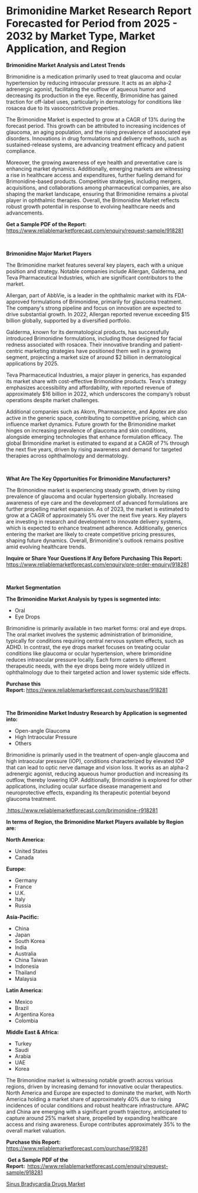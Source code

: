 <p><h1>Brimonidine Market Research Report Forecasted for Period from 2025 -  2032 by Market Type, Market Application, and Region</h1></p><p><strong>Brimonidine Market Analysis and Latest Trends</strong></p>
<p><p>Brimonidine is a medication primarily used to treat glaucoma and ocular hypertension by reducing intraocular pressure. It acts as an alpha-2 adrenergic agonist, facilitating the outflow of aqueous humor and decreasing its production in the eye. Recently, Brimonidine has gained traction for off-label uses, particularly in dermatology for conditions like rosacea due to its vasoconstrictive properties.</p><p>The Brimonidine Market is expected to grow at a CAGR of 13% during the forecast period. This growth can be attributed to increasing incidences of glaucoma, an aging population, and the rising prevalence of associated eye disorders. Innovations in drug formulations and delivery methods, such as sustained-release systems, are advancing treatment efficacy and patient compliance.</p><p>Moreover, the growing awareness of eye health and preventative care is enhancing market dynamics. Additionally, emerging markets are witnessing a rise in healthcare access and expenditures, further fueling demand for Brimonidine-based products. Competitive strategies, including mergers, acquisitions, and collaborations among pharmaceutical companies, are also shaping the market landscape, ensuring that Brimonidine remains a pivotal player in ophthalmic therapies. Overall, the Brimonidine Market reflects robust growth potential in response to evolving healthcare needs and advancements.</p></p>
<p><strong>Get a Sample PDF of the Report:&nbsp;</strong> <a href="https://www.reliablemarketforecast.com/enquiry/request-sample/918281?utm_campaign=2333&utm_medium=2&utm_source=Github&utm_content=ia&utm_term=06032025&utm_id=brimonidine">https://www.reliablemarketforecast.com/enquiry/request-sample/918281</a></p>
<p>&nbsp;</p>
<p><strong>Brimonidine Major Market Players</strong></p>
<p><p>The Brimonidine market features several key players, each with a unique position and strategy. Notable companies include Allergan, Galderma, and Teva Pharmaceutical Industries, which are significant contributors to the market.</p><p>Allergan, part of AbbVie, is a leader in the ophthalmic market with its FDA-approved formulations of Brimonidine, primarily for glaucoma treatment. The company's strong pipeline and focus on innovation are expected to drive substantial growth. In 2022, Allergan reported revenue exceeding $15 billion globally, supported by a diversified portfolio.</p><p>Galderma, known for its dermatological products, has successfully introduced Brimonidine formulations, including those designed for facial redness associated with rosacea. Their innovative branding and patient-centric marketing strategies have positioned them well in a growing segment, projecting a market size of around $2 billion in dermatological applications by 2025.</p><p>Teva Pharmaceutical Industries, a major player in generics, has expanded its market share with cost-effective Brimonidine products. Teva's strategy emphasizes accessibility and affordability, with reported revenue of approximately $16 billion in 2022, which underscores the company’s robust operations despite market challenges.</p><p>Additional companies such as Akorn, Pharmascience, and Apotex are also active in the generic space, contributing to competitive pricing, which can influence market dynamics. Future growth for the Brimonidine market hinges on increasing prevalence of glaucoma and skin conditions, alongside emerging technologies that enhance formulation efficacy. The global Brimonidine market is estimated to expand at a CAGR of 7% through the next five years, driven by rising awareness and demand for targeted therapies across ophthalmology and dermatology.</p></p>
<p>&nbsp;</p>
<p><strong>What Are The Key Opportunities For Brimonidine Manufacturers?</strong></p>
<p><p>The Brimonidine market is experiencing steady growth, driven by rising prevalence of glaucoma and ocular hypertension globally. Increased awareness of eye care and the development of advanced formulations are further propelling market expansion. As of 2023, the market is estimated to grow at a CAGR of approximately 5% over the next five years. Key players are investing in research and development to innovate delivery systems, which is expected to enhance treatment adherence. Additionally, generics entering the market are likely to create competitive pricing pressures, shaping future dynamics. Overall, Brimonidine's outlook remains positive amid evolving healthcare trends.</p></p>
<p><strong>Inquire or Share Your Questions If Any Before Purchasing This Report:</strong> <a href="https://www.reliablemarketforecast.com/enquiry/pre-order-enquiry/918281?utm_campaign=2333&utm_medium=2&utm_source=Github&utm_content=ia&utm_term=06032025&utm_id=brimonidine">https://www.reliablemarketforecast.com/enquiry/pre-order-enquiry/918281</a></p>
<p>&nbsp;</p>
<p><strong>Market Segmentation</strong></p>
<p><strong>The Brimonidine Market Analysis by types is segmented into:</strong></p>
<p><ul><li>Oral</li><li>Eye Drops</li></ul></p>
<p><p>Brimonidine is primarily available in two market forms: oral and eye drops. The oral market involves the systemic administration of brimonidine, typically for conditions requiring central nervous system effects, such as ADHD. In contrast, the eye drops market focuses on treating ocular conditions like glaucoma or ocular hypertension, where brimonidine reduces intraocular pressure locally. Each form caters to different therapeutic needs, with the eye drops being more widely utilized in ophthalmology due to their targeted action and lower systemic side effects.</p></p>
<p><strong>Purchase this Report:&nbsp;</strong><a href="https://www.reliablemarketforecast.com/purchase/918281?utm_campaign=2333&utm_medium=2&utm_source=Github&utm_content=ia&utm_term=06032025&utm_id=brimonidine">https://www.reliablemarketforecast.com/purchase/918281</a></p>
<p>&nbsp;</p>
<p><strong>The Brimonidine Market Industry Research by Application is segmented into:</strong></p>
<p><ul><li>Open-angle Glaucoma</li><li>High Intraocular Pressure</li><li>Others</li></ul></p>
<p><p>Brimonidine is primarily used in the treatment of open-angle glaucoma and high intraocular pressure (IOP), conditions characterized by elevated IOP that can lead to optic nerve damage and vision loss. It works as an alpha-2 adrenergic agonist, reducing aqueous humor production and increasing its outflow, thereby lowering IOP. Additionally, Brimonidine is explored for other applications, including ocular surface disease management and neuroprotective effects, expanding its therapeutic potential beyond glaucoma treatment.</p></p>
<p><a href="https://www.reliablemarketforecast.com/brimonidine-r918281?utm_campaign=2333&utm_medium=2&utm_source=Github&utm_content=ia&utm_term=06032025&utm_id=brimonidine">&nbsp;https://www.reliablemarketforecast.com/brimonidine-r918281</a></p>
<p><strong>In terms of Region, the Brimonidine Market Players available by Region are:</strong></p>
<p>
    <p> <strong> North America: </strong>
        <ul>
            <li>United States</li>
            <li>Canada</li>
        </ul>
        </p> 
    <p> <strong> Europe: </strong>
        <ul>
            <li>Germany</li>
            <li>France</li>
            <li>U.K.</li>
            <li>Italy</li>
            <li>Russia</li>
        </ul>
        </p> 
    <p> <strong> Asia-Pacific: </strong>
        <ul>
            <li>China</li>
            <li>Japan</li>
            <li>South Korea</li>
            <li>India</li>
            <li>Australia</li>
            <li>China Taiwan</li>
            <li>Indonesia</li>
            <li>Thailand</li>
            <li>Malaysia</li>
        </ul>
        </p> 
    <p> <strong> Latin America: </strong>
        <ul>
            <li>Mexico</li>
            <li>Brazil</li>
            <li>Argentina Korea</li>
            <li>Colombia</li>
        </ul>
        </p> 
    <p> <strong> Middle East & Africa: </strong>
        <ul>
            <li>Turkey</li>
            <li>Saudi</li>
            <li>Arabia</li>
            <li>UAE</li>
            <li>Korea</li>
        </ul>
    </p>
    </p>
<p><p>The Brimonidine market is witnessing notable growth across various regions, driven by increasing demand for innovative ocular therapeutics. North America and Europe are expected to dominate the market, with North America holding a market share of approximately 40% due to rising incidences of ocular conditions and robust healthcare infrastructure. APAC and China are emerging with a significant growth trajectory, anticipated to capture around 25% market share, propelled by expanding healthcare access and rising awareness. Europe contributes approximately 35% to the overall market valuation.</p></p>
<p><strong>Purchase this Report: </strong><a href="https://www.reliablemarketforecast.com/purchase/918281?utm_campaign=2333&utm_medium=2&utm_source=Github&utm_content=ia&utm_term=06032025&utm_id=brimonidine">https://www.reliablemarketforecast.com/purchase/918281</a></p>
<p>&nbsp;<strong>Get a Sample PDF of the Report:&nbsp;&nbsp;</strong><a href="https://www.reliablemarketforecast.com/enquiry/request-sample/918281?utm_campaign=2333&utm_medium=2&utm_source=Github&utm_content=ia&utm_term=06032025&utm_id=brimonidine">https://www.reliablemarketforecast.com/enquiry/request-sample/918281</a></p>
<p><strong></strong></p>
<p><p><a href="https://github.com/edacruz6/Market-Research-Report-List-1/blob/main/sinus-bradycardia-drugs-market.md?utm_campaign=2333&utm_medium=2&utm_source=Github&utm_content=ia&utm_term=06032025&utm_id=brimonidine">Sinus Bradycardia Drugs Market</a></p></p>